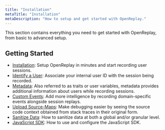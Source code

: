 ```yaml
---
title: "Installation"
metaTitle: "Installation"
metaDescription: "How to setup and get started with OpenReplay."
---
```


This section contains everything you need to get started with OpenReplay, from basic to advanced setup.

## Getting Started
- [Installation](/installation/setup-or): Setup OpenReplay in minutes and start recording user sessions.
- [Identify a User](/installation/identify-a-user): Associate your internal user ID with the session being recorded.
- [Metadata](/installation/metadata): Also referred to as traits or user variables, metadata provides additional information about users while recording sessions.
- [Custom Events](/installation/custom-events): Add more intelligence by recording domain-specific events alongside session replays.
- [Upload Source-Maps](/installation/upload-sourcemaps): Make debugging easier by seeing the source code context obtained from stack traces in their original form.
- [Sanitize Data](/installation/sanitize-data): How to sanitize data at both a global and/or granular level.
- [JavaScript SDK](/installation/javascript-sdk): How to use and configure the JavaScript SDK.
